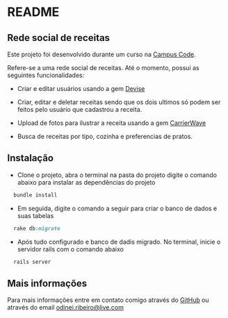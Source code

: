 # README

## Rede social de receitas

Este projeto foi desenvolvido durante um curso na [Campus Code](http://www.campuscode.com.br/).

Refere-se a uma rede social de receitas. Até o momento, possui as seguintes funcionalidades:

- Criar e editar usuários usando a gem [Devise](https://github.com/plataformatec/devise)

- Criar, editar e deletar receitas sendo que os dois ultimos só podem ser feitos pelo usuário que cadastrou a receita.

- Upload de fotos para ilustrar a receita usando a gem [CarrierWave](https://github.com/carrierwaveuploader/carrierwave)

- Busca de receitas por tipo, cozinha e preferencias de pratos.


## Instalação

- Clone o projeto, abra o terminal na pasta do projeto digite o comando abaixo para instalar as dependências do projeto

```ruby
  bundle install
```
- Em seguida, digite o comando a seguir para criar o banco de dados e suas tabelas

```ruby
  rake db:migrate
```

- Após tudo configurado e banco de dadis migrado. No terminal, inicie o servidor rails com o comando abaixo

```ruby
  rails server
```

## Mais informações

Para mais informações entre em contato comigo através do [GitHub](https://github.com/OdineiRibeiro) ou através do email odinei.ribeiro@live.com
